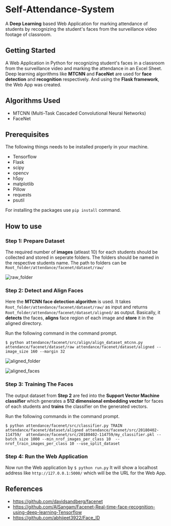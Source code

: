 # Self-Attendance-System
A **Deep Learning** based Web Application for marking attendance of students by recognizing the student's faces from the surveillance video footage of classroom.

## Getting Started
A Web Application in Python for recognizing student's faces in a classroom from the surveillance video and marking the attendance in an Excel Sheet. Deep learning algorithms like **MTCNN** and **FaceNet** are used for **face detection** and **recognition** respectively. And using the **Flask framework**, the Web App was created.

## Algorithms Used
- MTCNN (Multi-Task Cascaded Convolutional Neural Networks)
- FaceNet

## Prerequisites
The following things needs to be installed properly in your machine.
- Tensorflow
- Flask
- scipy
- opencv
- h5py
- matplotlib
- Pillow
- requests
- psutil

For installing the packages use `pip install` command.
## How to use
### Step 1: Prepare Dataset
The required number of **images** (atleast 10) for each students should be collected and stored in seperate folders. The folders should be named in the respective students name. The path to folders can be `Root_folder/attendance/facenet/dataset/raw/`

![raw_folder](https://user-images.githubusercontent.com/26355166/55208071-c2048880-5202-11e9-883a-b1d6f2d5ee61.png)

### Step 2: Detect and Align Faces
Here the **MTCNN face detection algorithm** is used. It takes `Root_folder/attendance/facenet/dataset/raw/` as input and returns `Root_folder/attendance/facenet/dataset/aligned/` as output. Basically, it **detects** the faces, **aligns** face region of each image and **store** it in the aligned directory.

Run the following command in the command prompt.</br>
```
$ python attendance/facenet/src/align/align_dataset_mtcnn.py attendance/facenet/dataset/raw attendance/facenet/dataset/aligned --image_size 160 --margin 32
```

![aligned_folder](https://user-images.githubusercontent.com/26355166/55209252-9e900c80-5207-11e9-8964-ef9a09a50fc1.png)

![aligned_faces](https://user-images.githubusercontent.com/26355166/55208772-730c2280-5205-11e9-928d-475c07118af4.png)

### Step 3: Training The Faces
The output dataset from **Step 2** are fed into the **Support Vector Machine classifier** which generates a **512 dimensional embedding vector** for faces of each students and **trains** the classifier on the generated vectors.

Run the following commands in the command prompt.</br>
```
$ python attendance/facenet/src/classifier.py TRAIN attendance/facenet/dataset/aligned attendance/facenet/src/20180402-114759/  attendance/facenet/src/20180402-114759/my_classifier.pkl --batch_size 1000 --min_nrof_images_per_class 10  --nrof_train_images_per_class 10 --use_split_dataset
```

### Step 4: Run the Web Application
Now run the Web application by `$ python run.py` It will show a localhost address like `http://127.0.0.1:5000/` which will be the URL for the Web App.
    
## References
- https://github.com/davidsandberg/facenet
- https://github.com/AISangam/Facenet-Real-time-face-recognition-using-deep-learning-Tensorflow
- https://github.com/abhijeet3922/Face_ID


